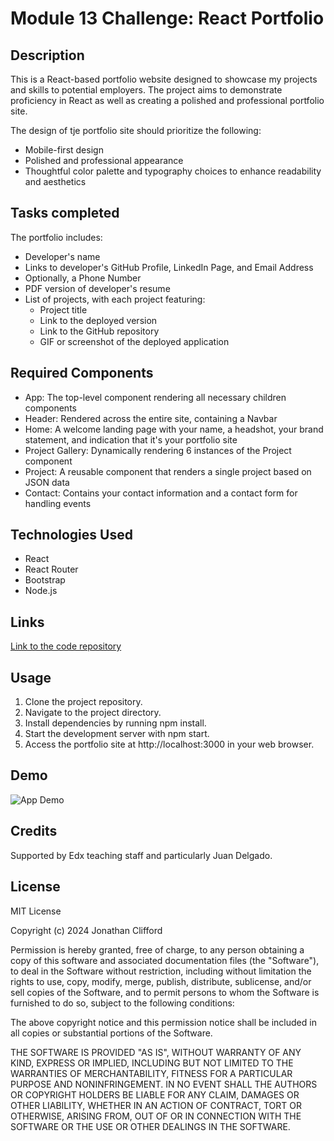 # Module 13 Challenge: React Portfolio

## Description

This is a React-based portfolio website designed to showcase my projects and skills to potential employers. The project aims to demonstrate proficiency in React as well as creating a polished and professional portfolio site.

The design of tje portfolio site should prioritize the following:

* Mobile-first design
* Polished and professional appearance
* Thoughtful color palette and typography choices to enhance readability and aesthetics

## Tasks completed

The portfolio includes:
* Developer's name
* Links to developer's GitHub Profile, LinkedIn Page, and Email Address
* Optionally, a Phone Number
* PDF version of developer's resume
* List of projects, with each project featuring:
  * Project title
  * Link to the deployed version
  * Link to the GitHub repository
  * GIF or screenshot of the deployed application

## Required Components

* App: The top-level component rendering all necessary children components
* Header: Rendered across the entire site, containing a Navbar
* Home: A welcome landing page with your name, a headshot, your brand statement, and indication that it's your portfolio site
* Project Gallery: Dynamically rendering 6 instances of the Project component
* Project: A reusable component that renders a single project based on JSON data
* Contact: Contains your contact information and a contact form for handling events

## Technologies Used

* React
* React Router
* Bootstrap
* Node.js

## Links

[Link to the code repository](https://github.com/jonnoclifford/react-portfolio)

## Usage

1. Clone the project repository.
2. Navigate to the project directory.
3. Install dependencies by running npm install.
4. Start the development server with npm start.
5. Access the portfolio site at http://localhost:3000 in your web browser.

## Demo

![App Demo](./src/components/images/app-demo.png)

## Credits

Supported by Edx teaching staff and particularly Juan Delgado.

## License

MIT License

Copyright (c) 2024 Jonathan Clifford

Permission is hereby granted, free of charge, to any person obtaining a copy
of this software and associated documentation files (the "Software"), to deal
in the Software without restriction, including without limitation the rights
to use, copy, modify, merge, publish, distribute, sublicense, and/or sell
copies of the Software, and to permit persons to whom the Software is
furnished to do so, subject to the following conditions:

The above copyright notice and this permission notice shall be included in all
copies or substantial portions of the Software.

THE SOFTWARE IS PROVIDED "AS IS", WITHOUT WARRANTY OF ANY KIND, EXPRESS OR
IMPLIED, INCLUDING BUT NOT LIMITED TO THE WARRANTIES OF MERCHANTABILITY,
FITNESS FOR A PARTICULAR PURPOSE AND NONINFRINGEMENT. IN NO EVENT SHALL THE
AUTHORS OR COPYRIGHT HOLDERS BE LIABLE FOR ANY CLAIM, DAMAGES OR OTHER
LIABILITY, WHETHER IN AN ACTION OF CONTRACT, TORT OR OTHERWISE, ARISING FROM,
OUT OF OR IN CONNECTION WITH THE SOFTWARE OR THE USE OR OTHER DEALINGS IN THE
SOFTWARE.
